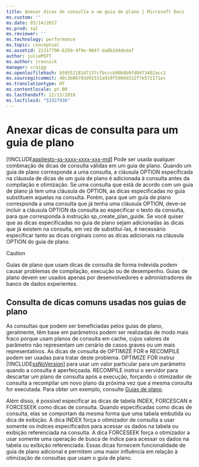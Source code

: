 ```yaml
---
title: Anexar dicas de consulta a um guia de plano | Microsoft Docs
ms.custom: ''
ms.date: 03/14/2017
ms.prod: sql
ms.reviewer: ''
ms.technology: performance
ms.topic: conceptual
ms.assetid: 2131f796-6359-4f9e-9047-da0b3d4dedaf
author: julieMSFT
ms.author: jrasnick
manager: craigg
ms.openlocfilehash: b59552181d7137cfbcccb00b8b9fd0473402acc1
ms.sourcegitcommit: 40c3b86793d91531a919f598dd312f7e572171ec
ms.translationtype: HT
ms.contentlocale: pt-BR
ms.lasthandoff: 12/13/2018
ms.locfileid: "53327936"
---
```

# <a name="attach-query-hints-to-a-plan-guide"></a>Anexar dicas de consulta para um guia de plano
[!INCLUDE[appliesto-ss-xxxx-xxxx-xxx-md](../../includes/appliesto-ss-xxxx-xxxx-xxx-md.md)]
  Pode ser usada qualquer combinação de dicas de consulta válidas em um guia de plano. Quando um guia de plano corresponde a uma consulta, a cláusula OPTION especificada na cláusula de dicas de um guia de plano é adicionada à consulta antes da compilação e otimização. Se uma consulta que está de acordo com um guia de plano já tem uma cláusula de OPTION, as dicas especificadas no guia substituem aquelas na consulta. Porém, para que um guia de plano corresponda a uma consulta que já tenha uma cláusula OPTION, deve-se incluir a cláusula OPTION da consulta ao especificar o texto da consulta, para que corresponda à instrução sp_create_plan_guide. Se você quiser que as dicas especificadas no guia de plano sejam adicionadas às dicas que já existem na consulta, em vez de substituí-las, é necessário especificar tanto as dicas originais como as dicas adicionais na cláusula OPTION do guia de plano.  
  
> [!CAUTION]  
>  Guias de plano que usam dicas de consulta de forma indevida podem causar problemas de compilação, execução ou de desempenho. Guias de plano devem ser usados apenas por desenvolvedores e administradores de banco de dados experientes.  
  
## <a name="common-query-hints-used-in-plan-guides"></a>Consulta de dicas comuns usadas nos guias de plano  
 As consultas que podem ser beneficiadas pelos guias de plano, geralmente, têm base em parâmetros podem ser realizadas de modo mais fraco porque usam planos de consulta em cache, cujos valores de parâmetro não representam um cenário de casos graves ou um mais representativos. As dicas de consulta de OPTIMIZE FOR e RECOMPILE podem ser usadas para tratar deste problema. OPTIMIZE FOR instrui [!INCLUDE[ssNoVersion](../../includes/ssnoversion-md.md)] para usar um valor particular para um parâmetro quando a consulta é aperfeiçoada. RECOMPILE instrui o servidor para descartar um plano de consulta após a execução, forçando o otimizador de consulta a recompilar um novo plano da próxima vez que a mesma consulta for executada. Para obter um exemplo, consulte [Guias de plano](../../relational-databases/performance/plan-guides.md).  
  
 Além disso, é possível especificar as dicas de tabela INDEX, FORCESCAN e FORCESEEK como dicas de consulta. Quando especificadas como dicas de consulta, elas se comportam da mesma forma que uma tabela embutida ou dica de exibição. A dica INDEX força o otimizador de consulta a usar somente os índices especificados para acessar os dados na tabela ou exibição referenciada na consulta. A dica FORCESEEK força o otimizador a usar somente uma operação de busca de índice para acessar os dados na tabela ou exibição referenciada. Essas dicas fornecem funcionalidade de guia de plano adicional e permitem uma maior influência em relação à otimização de consultas que usam o guia de plano.  
  
  
